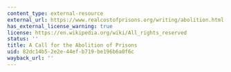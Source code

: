 ```yaml
---
content_type: external-resource
external_url: https://www.realcostofprisons.org/writing/abolition.html
has_external_license_warning: true
license: https://en.wikipedia.org/wiki/All_rights_reserved
status: ''
title: A Call for the Abolition of Prisons
uid: 82dc14b5-2e2e-44ef-b719-be196b6a0f6c
wayback_url: ''
---
```

